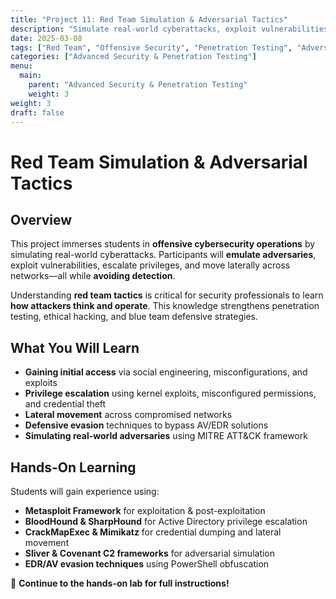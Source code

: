 ```yaml
---
title: "Project 11: Red Team Simulation & Adversarial Tactics"
description: "Simulate real-world cyberattacks, exploit vulnerabilities, and practice adversarial tactics in a controlled environment."
date: 2025-03-08
tags: ["Red Team", "Offensive Security", "Penetration Testing", "Adversarial Tactics"]
categories: ["Advanced Security & Penetration Testing"]
menu:
  main:
    parent: "Advanced Security & Penetration Testing"
    weight: 3
weight: 3
draft: false
---
```


# Red Team Simulation & Adversarial Tactics

## **Overview**
This project immerses students in **offensive cybersecurity operations** by simulating real-world cyberattacks. Participants will **emulate adversaries**, exploit vulnerabilities, escalate privileges, and move laterally across networks—all while **avoiding detection**.

Understanding **red team tactics** is critical for security professionals to learn **how attackers think and operate**. This knowledge strengthens penetration testing, ethical hacking, and blue team defensive strategies.

## **What You Will Learn**
- **Gaining initial access** via social engineering, misconfigurations, and exploits  
- **Privilege escalation** using kernel exploits, misconfigured permissions, and credential theft  
- **Lateral movement** across compromised networks  
- **Defensive evasion** techniques to bypass AV/EDR solutions  
- **Simulating real-world adversaries** using MITRE ATT&CK framework  

## **Hands-On Learning**
Students will gain experience using:
- **Metasploit Framework** for exploitation & post-exploitation  
- **BloodHound & SharpHound** for Active Directory privilege escalation  
- **CrackMapExec & Mimikatz** for credential dumping and lateral movement  
- **Sliver & Covenant C2 frameworks** for adversarial simulation  
- **EDR/AV evasion techniques** using PowerShell obfuscation  

🔗 **Continue to the hands-on lab for full instructions!**
